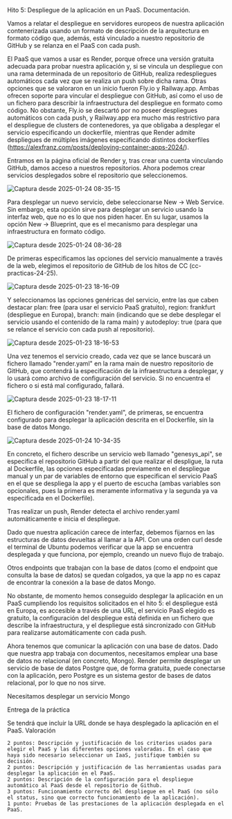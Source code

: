 Hito 5: Despliegue de la aplicación en un PaaS. Documentación.

Vamos a relatar el despliegue en servidores europeos de nuestra aplicación contenerizada usando un formato de descripción de la arquitectura en formato código que, además, está vinculado a nuestro repositorio de GitHub y se relanza en el PaaS con cada push.

El PaaS que vamos a usar es Render, porque ofrece una versión gratuita adecuada para probar nuestra aplicación y, si se vincula un despliegue con una rama determinada de un repositorio de GitHub, realiza redespliegues automáticos cada vez que se realiza un push sobre dicha rama. Otras opciones que se valoraron en un inicio fueron Fly.io y Railway.app. Ambas ofrecen soporte para vincular el despliegue con GitHub, así como el uso de un fichero para describir la infraestructura del despliegue en formato como código. No obstante, Fly.io se descartó por no poseer despliegues automáticos con cada push, y Railway.app era mucho más restrictivo para el despliegue de clusters de contenedores, ya que obligaba a desplegar el servicio especificando un dockerfile, mientras que Render admite despliegues de múltiples imágenes especificando distintos dockerfiles (https://alexfranz.com/posts/deploying-container-apps-2024/).

Entramos en la página oficial de Render y, tras crear una cuenta vinculando GitHub, damos acceso a nuestros repositorios. Ahora podemos crear servicios desplegados sobre el repositorio que seleccionemos.

![Captura desde 2025-01-24 08-35-15](https://github.com/user-attachments/assets/0d022971-133e-4c55-be7b-e97f9f0098dd)

Para desplegar un nuevo servicio, debe seleccionarse New -> Web Service. Sin embargo, esta opción sirve para desplegar un servicio usando la interfaz web, que no es lo que nos piden hacer. En su lugar, usamos la opción New -> Blueprint, que es el mecanismo para desplegar una infraestructura en formato código.

![Captura desde 2025-01-24 08-36-28](https://github.com/user-attachments/assets/7cab1b54-c57e-4e37-8ab6-77947ad911c6)

De primeras especificamos las opciones del servicio manualmente a través de la web, elegimos el repositorio de GitHub de los hitos de CC (cc-practicas-24-25).

![Captura desde 2025-01-23 18-16-09](https://github.com/user-attachments/assets/bea8908d-7346-46c5-8a54-e56ff70f357e)

Y seleccionamos las opciones genéricas del servicio, entre las que caben destacar plan: free (para usar el servicio PaaS gratuito), region: frankfurt (despliegue en Europa), branch: main (indicando que se debe desplegar el servicio usando el contenido de la rama main) y autodeploy: true (para que se relance el servicio con cada push al repositorio).

![Captura desde 2025-01-23 18-16-53](https://github.com/user-attachments/assets/2966b67f-cb28-46da-a63e-614703659878)

Una vez tenemos el servicio creado, cada vez que se lance buscará un fichero llamado "render.yaml" en la rama main de nuestro repositorio de GitHub, que contendrá la especificación de la infraestructura a desplegar, y lo usará como archivo de configuración del servicio. Si no encuentra el fichero o si está mal configurado, fallará.

![Captura desde 2025-01-23 18-17-11](https://github.com/user-attachments/assets/fc9376dc-7cb0-4a6d-bf49-ad388ca32ffd)

El fichero de configuración "render.yaml", de primeras, se encuentra configurado para desplegar la aplicación descrita en el Dockerfile, sin la base de datos Mongo.

![Captura desde 2025-01-24 10-34-35](https://github.com/user-attachments/assets/f9fe72ad-6564-44a3-9f72-017ece8860ac)

En concreto, el fichero describe un servicio web llamado "genesys_api", se especifica el repositorio GitHub a partir del que realizar el despligue, la ruta al Dockerfile, las opciones especificadas previamente en el despliegue manual y un par de variables de entorno que especifican el servicio PaaS en el que se despliega la app y el puerto de escucha (ambas variables son opcionales, pues la primera es meramente informativa y la segunda ya va especificada en el Dockerfile).

Tras realizar un push, Render detecta el archivo render.yaml automáticamente e inicia el despliegue.

Dado que nuestra aplicación carece de interfaz, debemos fijarnos en las estructuras de datos devueltas al llamar a la API. Con una orden curl desde el terminal de Ubuntu podemos verificar que la app se encuentra desplegada y que funciona, por ejemplo, creando un nuevo flujo de trabajo.

Otros endpoints que trabajan con la base de datos (como el endpoint que consulta la base de datos) se quedan colgados, ya que la app no es capaz de encontrar la conexión a la base de datos Mongo.

No obstante, de momento hemos conseguido desplegar la aplicación en un PaaS cumpliendo los requisitos solicitados en el hito 5: el despliegue está en Europa, es accesible a través de una URL, el servicio PaaS elegido es gratuito, la configuración del despliegue está definida en un fichero que describe la infraestructura, y el despliegue está sincronizado con GitHub para realizarse automáticamente con cada push.

Ahora tenemos que comunicar la aplicación con una base de datos. Dado que nuestra app trabaja con documentos, necesitamos emplear una base de datos no relacional (en concreto, Mongo). Render permite desplegar un servicio de base de datos Postgre que, de forma gratuita, puede conectarse con la aplicación, pero Postgre es un sistema gestor de bases de datos relacional, por lo que no nos sirve.

Necesitamos desplegar un servicio Mongo

Entrega de la práctica

Se tendrá que incluir la URL donde se haya desplegado la aplicación en el PaaS.
Valoración

    2 puntos: Descripción y justificación de los criterios usados para elegir el PaaS y las diferentes opciones valoradas. En el caso que haya sido necesario seleccionar un IaaS, justifique también su decisión.
    2 puntos: Descripción y justificación de las herramientas usadas para desplegar la aplicación en el PaaS.
    2 puntos: Descripción de la configuración para el despliegue automático al PaaS desde el repositorio de Github.
    3 puntos: Funcionamiento correcto del despliegue en el PaaS (no sólo el status, sino que correcto funcionamiento de la aplicación).
    1 punto: Pruebas de las prestaciones de la aplicación desplegada en el PaaS.
